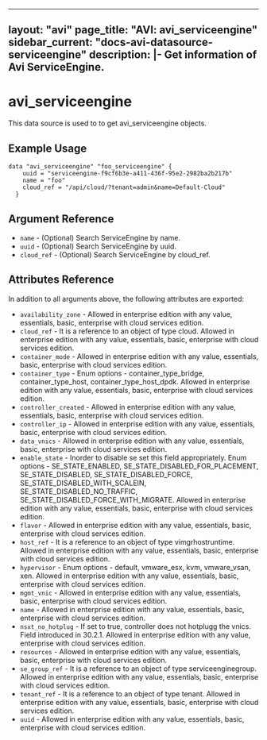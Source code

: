 <!--
    Copyright 2021 VMware, Inc.
    SPDX-License-Identifier: Mozilla Public License 2.0
-->
---
layout: "avi"
page_title: "AVI: avi_serviceengine"
sidebar_current: "docs-avi-datasource-serviceengine"
description: |-
  Get information of Avi ServiceEngine.
---

# avi_serviceengine

This data source is used to to get avi_serviceengine objects.

## Example Usage

```hcl
data "avi_serviceengine" "foo_serviceengine" {
    uuid = "serviceengine-f9cf6b3e-a411-436f-95e2-2982ba2b217b"
    name = "foo"
    cloud_ref = "/api/cloud/?tenant=admin&name=Default-Cloud"
  }
```

## Argument Reference

* `name` - (Optional) Search ServiceEngine by name.
* `uuid` - (Optional) Search ServiceEngine by uuid.
* `cloud_ref` - (Optional) Search ServiceEngine by cloud_ref.
  
## Attributes Reference

In addition to all arguments above, the following attributes are exported:

* `availability_zone` - Allowed in enterprise edition with any value, essentials, basic, enterprise with cloud services edition.
* `cloud_ref` - It is a reference to an object of type cloud. Allowed in enterprise edition with any value, essentials, basic, enterprise with cloud services edition.
* `container_mode` - Allowed in enterprise edition with any value, essentials, basic, enterprise with cloud services edition.
* `container_type` - Enum options - container_type_bridge, container_type_host, container_type_host_dpdk. Allowed in enterprise edition with any value, essentials, basic, enterprise with cloud services edition.
* `controller_created` - Allowed in enterprise edition with any value, essentials, basic, enterprise with cloud services edition.
* `controller_ip` - Allowed in enterprise edition with any value, essentials, basic, enterprise with cloud services edition.
* `data_vnics` - Allowed in enterprise edition with any value, essentials, basic, enterprise with cloud services edition.
* `enable_state` - Inorder to disable se set this field appropriately. Enum options - SE_STATE_ENABLED, SE_STATE_DISABLED_FOR_PLACEMENT, SE_STATE_DISABLED, SE_STATE_DISABLED_FORCE, SE_STATE_DISABLED_WITH_SCALEIN, SE_STATE_DISABLED_NO_TRAFFIC, SE_STATE_DISABLED_FORCE_WITH_MIGRATE. Allowed in enterprise edition with any value, essentials, basic, enterprise with cloud services edition.
* `flavor` - Allowed in enterprise edition with any value, essentials, basic, enterprise with cloud services edition.
* `host_ref` - It is a reference to an object of type vimgrhostruntime. Allowed in enterprise edition with any value, essentials, basic, enterprise with cloud services edition.
* `hypervisor` - Enum options - default, vmware_esx, kvm, vmware_vsan, xen. Allowed in enterprise edition with any value, essentials, basic, enterprise with cloud services edition.
* `mgmt_vnic` - Allowed in enterprise edition with any value, essentials, basic, enterprise with cloud services edition.
* `name` - Allowed in enterprise edition with any value, essentials, basic, enterprise with cloud services edition.
* `nsxt_no_hotplug` - If set to true, controller does not hotplugg the vnics. Field introduced in 30.2.1. Allowed in enterprise edition with any value, enterprise with cloud services edition.
* `resources` - Allowed in enterprise edition with any value, essentials, basic, enterprise with cloud services edition.
* `se_group_ref` - It is a reference to an object of type serviceenginegroup. Allowed in enterprise edition with any value, essentials, basic, enterprise with cloud services edition.
* `tenant_ref` - It is a reference to an object of type tenant. Allowed in enterprise edition with any value, essentials, basic, enterprise with cloud services edition.
* `uuid` - Allowed in enterprise edition with any value, essentials, basic, enterprise with cloud services edition.


